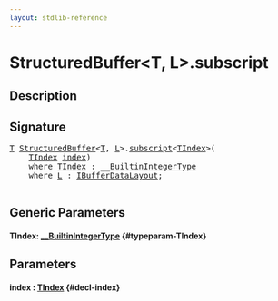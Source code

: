 ```yaml
---
layout: stdlib-reference
---
```


# StructuredBuffer\<T, L\>\.subscript

## Description





## Signature 

<pre>
<a href="/stdlib-reference/types/structuredbuffer-0a/index#typeparam-T" class="code_type">T</a> <a href="/stdlib-reference/types/structuredbuffer-0a/index" class="code_type">StructuredBuffer</a>&lt;<a href="/stdlib-reference/types/structuredbuffer-0a/index#typeparam-T" class="code_type">T</a>, <a href="/stdlib-reference/types/structuredbuffer-0a/index#typeparam-L" class="code_type">L</a>&gt;.<a href="/stdlib-reference/types/structuredbuffer-0a/subscript">subscript</a>&lt;<a href="/stdlib-reference/types/structuredbuffer-0a/subscript#typeparam-TIndex" class="code_type">TIndex</a>&gt;(
    <a href="/stdlib-reference/types/structuredbuffer-0a/subscript#typeparam-TIndex" class="code_type">TIndex</a> <a href="/stdlib-reference/types/structuredbuffer-0a/subscript#decl-index" class="code_param">index</a>)
    <span class='code_keyword'>where</span> <a href="/stdlib-reference/types/structuredbuffer-0a/subscript#typeparam-TIndex" class="code_type">TIndex</a> : <a href="/stdlib-reference/interfaces/builtinintegertype-0129g/index" class="code_type">__BuiltinIntegerType</a>
    <span class='code_keyword'>where</span> <a href="/stdlib-reference/types/structuredbuffer-0a/index#typeparam-L" class="code_type">L</a> : <a href="/stdlib-reference/interfaces/ibufferdatalayout-017b/index" class="code_type">IBufferDataLayout</a>;

</pre>

## Generic Parameters

#### TIndex: [\_\_BuiltinIntegerType](/stdlib-reference/interfaces/builtinintegertype-0129g/index) {#typeparam-TIndex}

## Parameters

#### index  : [TIndex](/stdlib-reference/types/structuredbuffer-0a/subscript#typeparam-TIndex) {#decl-index}

